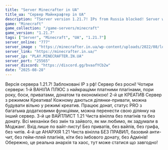 ```yaml
---
title: "Server Minecrafter in UA"
title_ua: "Сервер Майнкрафтер in UA"
description: "TServer version 1.21.7! IPs from Russia blocked! Server without Russians!"
game: "Minecraft"
game_collection: "/game-servers/minecraft"
game_version: "1.21.7"
tags: ["Server", "Minecraft", "UA", "1.21.7"]
server_online: "777"
server_image : "https://minecrafter.in.ua/wp-content/uploads/2022/08/logo_ml_4.jpg"
server_link: "https://minecrafter.in.ua/"
server_ip: "PLAY.MINECRAFTER.IN.UA"
server_port: "25565"
server_discord: "https://discord.gg/bvaafYCb2w"
date: "2025-08-28"
---
```


Версія сервера 1.21.7! Заблоковані IP з рф! Сервер без росні! Чотири сервери: 
1-й ВАНІЛА ПЛЮС з найкращіми платними плагінами, пори року, боси, приватами, донатом та економікою! 
2-й це КРЕАТИВ Сервер з режимом Креатива!
Кожному даються ділянки-привати, можна будувати вільно у режимі креатив.
Працює донат, статус PRO з багатьма додатковими функціями, можна перенести свою ділянку на інший сервер. 
3-й це ВАЙТЛИСТ 1.21 Чиста вінілла без плагінів та без донату.
Всі механіки без змін та зайвого, як ми любимо, як задумали в Моджанг.
Вхід лише по вайт-листу!
Без приватів, без вайпів, без грифа, без читів.
4-й це АНАРХІЯ 1.21 Чиста вінілла БЕЗ ПРАВИЛ, базовий анти-чит, без гейм-плей плагінів, кіти без імбового донату, без Адмінів!
Обережно, це реальна анархія та хаос, тут може статися що завгодно!
